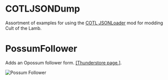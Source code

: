# COTLJSONDump
 Assortment of examples for using the [COTL JSONLoader](https://cult-of-the-lamb.thunderstore.io/package/KellyBetty/COTL_JSONLoader/) mod for modding Cult of the Lamb. 
 
 # PossumFollower
 Adds an Opossum follower form. [[Thunderstore page.]](https://cult-of-the-lamb.thunderstore.io/package/KellyBetty/PossumFollower/).
 
 ![Possum Follower](/PossumFollower/PossumFollower_Preview.gif)